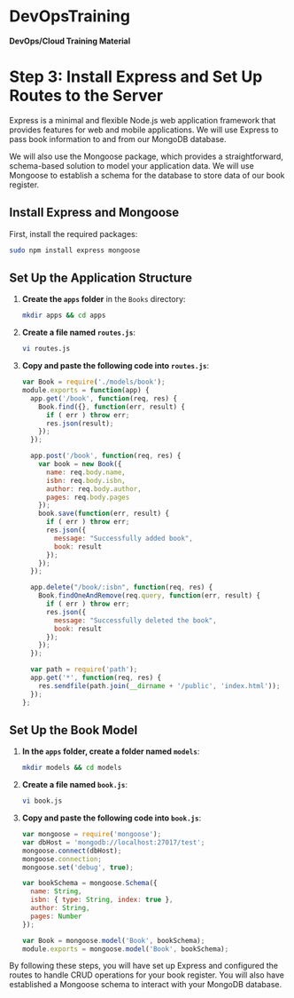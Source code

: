 # DevOpsTraining
**DevOps/Cloud Training Material**

# Step 3: Install Express and Set Up Routes to the Server

Express is a minimal and flexible Node.js web application framework that provides features for web and mobile applications. We will use Express to pass book information to and from our MongoDB database.

We will also use the Mongoose package, which provides a straightforward, schema-based solution to model your application data. We will use Mongoose to establish a schema for the database to store data of our book register.

## Install Express and Mongoose

First, install the required packages:

```sh
sudo npm install express mongoose
```

## Set Up the Application Structure

1. **Create the `apps` folder** in the `Books` directory:

    ```sh
    mkdir apps && cd apps
    ```

2. **Create a file named `routes.js`**:

    ```sh
    vi routes.js
    ```

3. **Copy and paste the following code into `routes.js`**:

    ```javascript
    var Book = require('./models/book');
    module.exports = function(app) {
      app.get('/book', function(req, res) {
        Book.find({}, function(err, result) {
          if ( err ) throw err;
          res.json(result);
        });
      }); 

      app.post('/book', function(req, res) {
        var book = new Book({
          name: req.body.name,
          isbn: req.body.isbn,
          author: req.body.author,
          pages: req.body.pages
        });
        book.save(function(err, result) {
          if ( err ) throw err;
          res.json({
            message: "Successfully added book",
            book: result
          });
        });
      });

      app.delete("/book/:isbn", function(req, res) {
        Book.findOneAndRemove(req.query, function(err, result) {
          if ( err ) throw err;
          res.json({
            message: "Successfully deleted the book",
            book: result
          });
        });
      });

      var path = require('path');
      app.get('*', function(req, res) {
        res.sendfile(path.join(__dirname + '/public', 'index.html'));
      });
    };
    ```

## Set Up the Book Model

1. **In the `apps` folder, create a folder named `models`**:

    ```sh
    mkdir models && cd models
    ```

2. **Create a file named `book.js`**:

    ```sh
    vi book.js
    ```

3. **Copy and paste the following code into `book.js`**:

    ```javascript
    var mongoose = require('mongoose');
    var dbHost = 'mongodb://localhost:27017/test';
    mongoose.connect(dbHost);
    mongoose.connection;
    mongoose.set('debug', true);

    var bookSchema = mongoose.Schema({
      name: String,
      isbn: { type: String, index: true },
      author: String,
      pages: Number
    });

    var Book = mongoose.model('Book', bookSchema);
    module.exports = mongoose.model('Book', bookSchema);
    ```

By following these steps, you will have set up Express and configured the routes to handle CRUD operations for your book register. You will also have established a Mongoose schema to interact with your MongoDB database.
